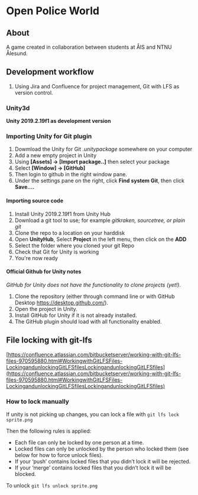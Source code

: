 # Open Police World
## About
A game created in collaboration between students at ÅIS and NTNU Ålesund.

## Development workflow
1. Using Jira and Confluence for project management, Git with LFS as version control.

### Unity3d
**Unity 2019.2.19f1 as development version**

### Importing Unity for Git plugin
1. Dowmload the Unity for Git *.unitypackage* somewhere on your computer
1. Add a new empty project in Unity
1. Using **[Assets] -> [Import package..]** then select your package
1. Select **[Window] -> [GitHub]**
1. Then login to github in the right window pane.
1. Under the settings pane on the right, click **Find system Git**, then click **Save....**

#### Importing source code 
1. Install Unity 2019.2.19f1 from Unity Hub
1. Download a git tool to use; for example *gitkraken, sourcetree, or plain git*
1. Clone the repo to a location on your harddisk
1. Open **UnityHub**, Select **Project** in the left menu, then click on the **ADD** 
1. Select the folder where you cloned your git Repo 
1. Check that Git for Unity is working
1. You're now ready

#### Official Github for Unity notes
*GitHub for Unity does not have the functionality to clone projects (yet!).*
1. Clone the repository (either through command line or with GitHub Desktop https://desktop.github.com/).
2. Open the project in Unity.
3. Install GitHub for Unity if it is not already installed.
4. The GitHub plugin should load with all functionality enabled.


## File locking with git-lfs
[https://confluence.atlassian.com/bitbucketserver/working-with-git-lfs-files-970595880.html#WorkingwithGitLFSFiles-LockingandunlockingGitLFSfilesLockingandunlockingGitLFSfiles](https://confluence.atlassian.com/bitbucketserver/working-with-git-lfs-files-970595880.html#WorkingwithGitLFSFiles-LockingandunlockingGitLFSfilesLockingandunlockingGitLFSfiles)
### How to lock manually
If unity is not picking up changes, you can lock a file with
`git lfs lock sprite.png`

Then the following rules is applied:
 * Each file can only be locked by one person at a time.
 * Locked files can only be unlocked by the person who locked them (see below for how to force unlock files).
 * If your ‘push’ contains locked files that you didn’t lock it will be rejected.
 * If your ‘merge’ contains locked files that you didn’t lock it will be blocked.

 To unlock
 `git lfs unlock sprite.png`
